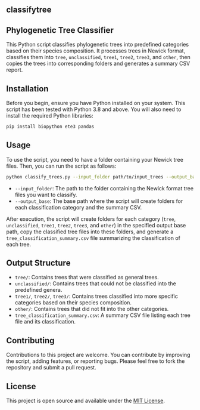 ## classifytree

## Phylogenetic Tree Classifier
This Python script classifies phylogenetic trees into predefined categories based on their species composition. It processes trees in Newick format, classifies them into `tree`, `unclassified`, `tree1`, `tree2`, `tree3`, and `other`, then copies the trees into corresponding folders and generates a summary CSV report.

## Installation

Before you begin, ensure you have Python installed on your system. This script has been tested with Python 3.8 and above. You will also need to install the required Python libraries:

```sh
pip install biopython ete3 pandas
```

## Usage

To use the script, you need to have a folder containing your Newick tree files. Then, you can run the script as follows:

```sh
python classify_trees.py --input_folder path/to/input_trees --output_base path/to/output_folder
```

- `--input_folder`: The path to the folder containing the Newick format tree files you want to classify.
- `--output_base`: The base path where the script will create folders for each classification category and the summary CSV.

After execution, the script will create folders for each category (`tree`, `unclassified`, `tree1`, `tree2`, `tree3`, and `other`) in the specified output base path, copy the classified tree files into these folders, and generate a `tree_classification_summary.csv` file summarizing the classification of each tree.

## Output Structure

- `tree/`: Contains trees that were classified as general trees.
- `unclassified/`: Contains trees that could not be classified into the predefined genera.
- `tree1/`, `tree2/`, `tree3/`: Contains trees classified into more specific categories based on their species composition.
- `other/`: Contains trees that did not fit into the other categories.
- `tree_classification_summary.csv`: A summary CSV file listing each tree file and its classification.

## Contributing

Contributions to this project are welcome. You can contribute by improving the script, adding features, or reporting bugs. Please feel free to fork the repository and submit a pull request.

## License

This project is open source and available under the [MIT License](LICENSE).
